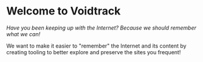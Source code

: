 # Welcome to Voidtrack

*Have you been keeping up with the Internet? Because we should remember what we can!*

We want to make it easier to "remember" the Internet and its content by creating tooling to better explore and preserve the sites you frequent!
